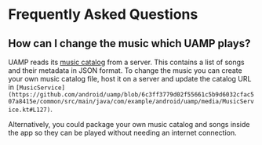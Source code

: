 # Frequently Asked Questions

## How can I change the music which UAMP plays?
UAMP reads its [music catalog](https://storage.googleapis.com/uamp/catalog.json) from a server. 
This contains a list of songs and their metadata in JSON format. To change the music you can create your own 
music catalog file, host it on a server and update the catalog URL in 
`[MusicService](https://github.com/android/uamp/blob/6c3ff3779d02f55661c5b9d6032cfac507a8415e/common/src/main/java/com/example/android/uamp/media/MusicService.kt#L127)`. 

Alternatively, you could package your own music catalog and songs inside the app so they can be played without needing an internet connection.